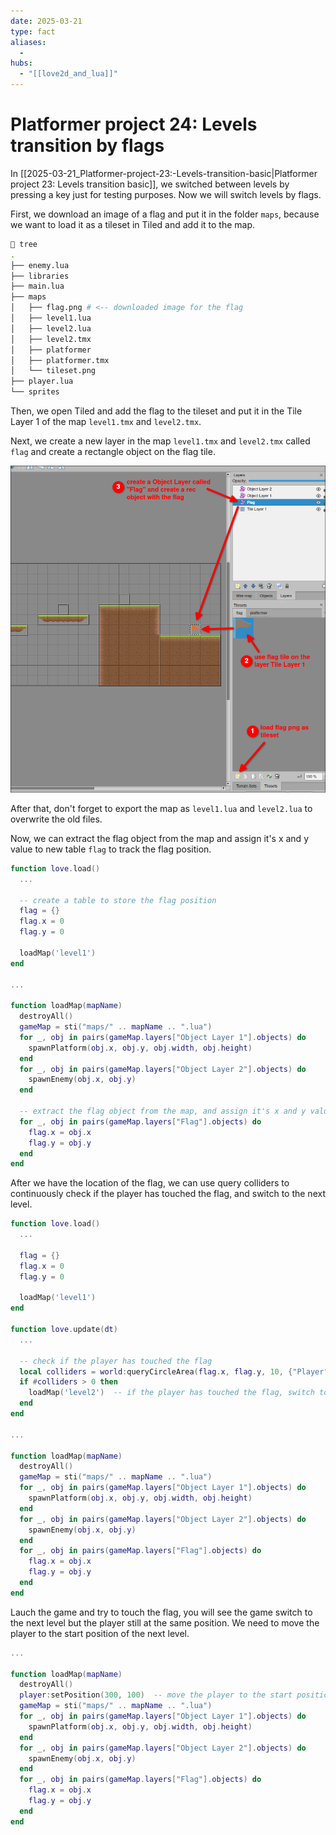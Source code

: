 ```yaml
---
date: 2025-03-21
type: fact
aliases:
  -
hubs:
  - "[[love2d_and_lua]]"
---
```


# Platformer project 24: Levels transition by flags

In [[2025-03-21_Platformer-project-23:-Levels-transition-basic|Platformer project 23: Levels transition basic]], we switched between levels by pressing a key just for testing purposes. Now we will switch levels by flags.

First, we download an image of a flag and put it in the folder `maps`, because we want to load it as a tileset in Tiled and add it to the map.

```sh
 tree
.
├── enemy.lua
├── libraries
├── main.lua
├── maps
│   ├── flag.png # <-- downloaded image for the flag
│   ├── level1.lua
│   ├── level2.lua
│   ├── level2.tmx
│   ├── platformer
│   ├── platformer.tmx
│   └── tileset.png
├── player.lua
└── sprites
```

Then, we open Tiled and add the flag to the tileset and put it in the Tile Layer 1 of the map `level1.tmx` and `level2.tmx`.

Next, we create a new layer in the map `level1.tmx` and `level2.tmx` called `flag` and create a rectangle object on the flag tile.

![create-flag-by-Tiled.png](../assets/imgs/create-flag-by-Tiled.png)

After that, don't forget to export the map as `level1.lua` and `level2.lua` to overwrite the old files.

Now, we can extract the flag object from the map and assign it's x and y value to new table `flag` to track the flag position.

```lua
function love.load()
  ...

  -- create a table to store the flag position
  flag = {}
  flag.x = 0
  flag.y = 0

  loadMap('level1')
end

...

function loadMap(mapName)
  destroyAll()
  gameMap = sti("maps/" .. mapName .. ".lua")
  for _, obj in pairs(gameMap.layers["Object Layer 1"].objects) do
    spawnPlatform(obj.x, obj.y, obj.width, obj.height)
  end
  for _, obj in pairs(gameMap.layers["Object Layer 2"].objects) do
    spawnEnemy(obj.x, obj.y)
  end

  -- extract the flag object from the map, and assign it's x and y value to flag table
  for _, obj in pairs(gameMap.layers["Flag"].objects) do
    flag.x = obj.x
    flag.y = obj.y
  end
end
```

After we have the location of the flag, we can use query colliders to continuously check if the player has touched the flag, and switch to the next level.

```lua
function love.load()
  ...

  flag = {}
  flag.x = 0
  flag.y = 0

  loadMap('level1')
end

function love.update(dt)
  ...

  -- check if the player has touched the flag
  local colliders = world:queryCircleArea(flag.x, flag.y, 10, {"Player"})
  if #colliders > 0 then
    loadMap('level2')  -- if the player has touched the flag, switch to the next level
  end
end

...

function loadMap(mapName)
  destroyAll()
  gameMap = sti("maps/" .. mapName .. ".lua")
  for _, obj in pairs(gameMap.layers["Object Layer 1"].objects) do
    spawnPlatform(obj.x, obj.y, obj.width, obj.height)
  end
  for _, obj in pairs(gameMap.layers["Object Layer 2"].objects) do
    spawnEnemy(obj.x, obj.y)
  end
  for _, obj in pairs(gameMap.layers["Flag"].objects) do
    flag.x = obj.x
    flag.y = obj.y
  end
end
```

Lauch the game and try to touch the flag, you will see the game switch to the next level but the player still at the same position. We need to move the player to the start position of the next level.

```lua
...

function loadMap(mapName)
  destroyAll()
  player:setPosition(300, 100)  -- move the player to the start position whenever the level is switched
  gameMap = sti("maps/" .. mapName .. ".lua")
  for _, obj in pairs(gameMap.layers["Object Layer 1"].objects) do
    spawnPlatform(obj.x, obj.y, obj.width, obj.height)
  end
  for _, obj in pairs(gameMap.layers["Object Layer 2"].objects) do
    spawnEnemy(obj.x, obj.y)
  end
  for _, obj in pairs(gameMap.layers["Flag"].objects) do
    flag.x = obj.x
    flag.y = obj.y
  end
end
```
